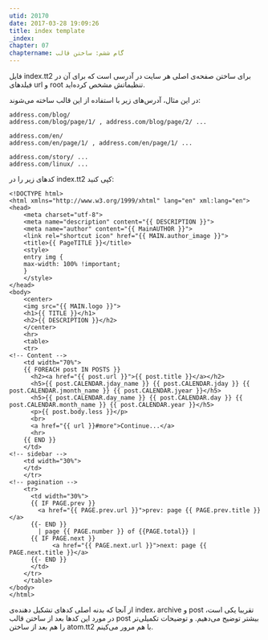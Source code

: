 ```yaml
---
utid: 20170
date: 2017-03-28 19:09:26
title: index template
_index: 
chapter: 07
chaptername: گام ششم: ساختن قالب
---
```

فایل index.tt2 برای ساختن صفحه‌ی اصلی هر سایت در آدرسی است که برای آن در فیلدهای url و root تنظیماتش مشخص کرده‌اید.

در این مثال، آدرس‌های زیر با استفاده از این قالب ساخته می‌شوند:

	address.com/blog/
	address.com/blog/page/1/ , address.com/blog/page/2/ ...

	address.com/en/
	address.com/en/page/1/ , address.com/en/page/1/ ...

	address.com/story/ ...
	address.com/linux/ ...

کدهای زیر را در index.tt2 کپی کنید:

	<!DOCTYPE html>
	<html xmlns="http://www.w3.org/1999/xhtml" lang="en" xml:lang="en">
	<head>
	    <meta charset="utf-8">
	    <meta name="description" content="{{ DESCRIPTION }}">
	    <meta name="author" content="{{ MainAUTHOR }}">
	    <link rel="shortcut icon" href="{{ MAIN.author_image }}">
	    <title>{{ PageTITLE }}</title>
	    <style>
	    entry img {
		max-width: 100% !important;
	    }
	    </style>
	</head>
	<body>
		<center>
		<img src="{{ MAIN.logo }}">
		<h1>{{ TITLE }}</h1>
		<h2>{{ DESCRIPTION }}</h2>
		</center>
		<hr>
		<table>
		<tr>
	<!-- Content -->
		<td width="70%">
		{{ FOREACH post IN POSTS }}
		  <h2><a href="{{ post.url }}">{{ post.title }}</a></h2>
		  <h5>{{ post.CALENDAR.jday_name }} {{ post.CALENDAR.jday }} {{ post.CALENDAR.jmonth_name }} {{ post.CALENDAR.jyear }}</h5>
		  <h5>{{ post.CALENDAR.day_name }} {{ post.CALENDAR.day }} {{ post.CALENDAR.month_name }} {{ post.CALENDAR.year }}</h5>
		  <p>{{ post.body.less }}</p>
		  <br>
		  <a href="{{ url }}#more">Continue...</a>
		  <hr>
		{{ END }}
		</td>
	<!-- sidebar -->
		<td width="30%">
		</td>
		</tr>
	<!-- pagination -->
		<tr>
		  <td width="30%">
		  {{ IF PAGE.prev }}
  		    <a href="{{ PAGE.prev.url }}">prev: page {{ PAGE.prev.title }}</a>
		  {{- END }}
		    | page {{ PAGE.number }} of {{PAGE.total}} |
		  {{ IF PAGE.next }}
      		    <a href="{{ PAGE.next.url }}">next: page {{ PAGE.next.title }}</a>
		  {{- END }}
		  </td>
		</tr>	
		</table>
	</body>
	</html>

از آنجا که بدنه اصلی کدهای تشکیل دهنده‌ی index، archive و post تقریبا یکی است، در مورد این کدها بعد از ساختن قالب post بیشتر توضیح می‌دهیم. و توضیحات تکمیلی‌تر را هم بعد از ساختن atom.tt2 با هم مرور می‌کینم.
